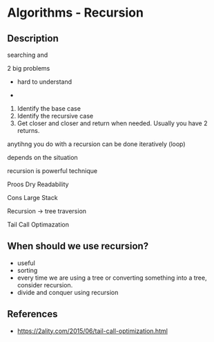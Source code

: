 # Algorithms - Recursion

## Description

searching and

2 big problems

- hard to understand

-

1. Identify the base case
2. Identify the recursive case
3. Get closer and closer and return when needed. Usually you have 2 returns.

anytihng you do with a recursion can be done iteratively (loop)

depends on the situation

recursion is powerful technique

Proos
Dry
Readability

Cons
Large Stack

Recursion -> tree traversion

Tail Call Optimazation

## When should we use recursion?
- useful
- sorting
- every time we are using a tree or converting something into a tree, consider recursion.
- divide and conquer using recursion

## References
- https://2ality.com/2015/06/tail-call-optimization.html


